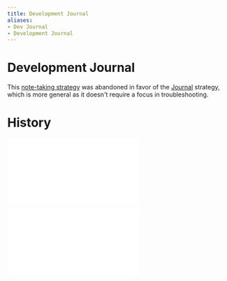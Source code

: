 ```yaml
---
title: Development Journal
aliases:
- Dev Journal
- Development Journal
---
```


# Development Journal

This [note-taking strategy](note-taking-strategy.md) was abandoned in favor of the [Journal](journal.md) strategy, which is more general as it doesn't require a focus in troubleshooting.

# History

![202305280429](../entries/202305280429.md)

![202305281748](../entries/202305281748.md)
